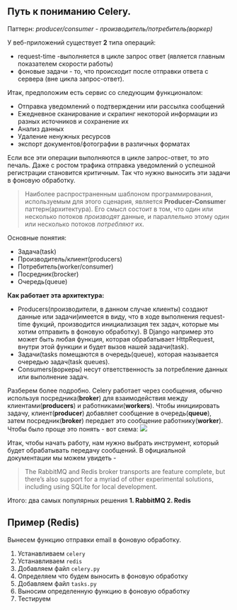 


## **Путь к пониманию Celery.**

Паттерн: *producer/consumer - производитель/потребитель(воркер)*


У веб-приложений существует **2** типа операций:

 - request-time -выполняется в цикле запрос ответ (является главным показателем скорости работы)
 - фоновые задачи - то, что происходит после отправки ответа с сервера (вне цикла запрос-ответ).

Итак, предположим есть сервис со следующим функционалом:
 -   Отправка уведомлений о подтверждении или рассылка сообщений
 -   Ежедневное сканирование и скрапинг некоторой информации из разных источников и сохранение их
 -   Анализ данных
 -   Удаление ненужных ресурсов
 -   экспорт документов/фотографии в различных форматах


Если все эти операции выполняются в цикле запрос-ответ, то это печаль. Даже с ростом трафика отправка уведомлений о успешной регистрации становится критичным. Так что нужно выносить эти задачи в фоновую обработку. 	

> Наиболее распространенным шаблоном программирования, используемым для  этого сценария, является  **Producer-Consume**r паттерн(архитектура). Его смысл состоит в том, что один или несколько потоков _производят_ данные, и параллельно этому один или несколько потоков _потребляют_ их.

Основные понятия:

 - Задача(task)
 - Производитель/клиент(producers)
 - Потребитель(worker/consumer)
 - Посредник(brocker)
 - Очередь(queue)

**Как работает эта архитектура:**
-   Producers(производители, в данном случае клиенты) создают данные или задачи(имеется в виду, что в ходе выполнения request-time фукций,  производится инициализация тех задач, которые мы хотим отправить в фоновую обработку). В Django например это может быть любая функция, которая обрабатывает HttpRequest, внутри этой функции и будет вызов нашей задачи(task).
-   Задачи(tasks помещаются в очередь(queue), которая называется очередью задач(task queues).
-   Consumers(воркеры) несут ответственность за потребление данных или выполнение задач.

Разберем более подробно.
 Celery работает через сообщения, обычно используя посредника(**broker**) для взаимодействия между клиентами(**producers**) и работниками(**workers**). Чтобы инициировать задачу, клиент(**producer**) добавляет сообщение в очередь(**queue**), затем посредник(**broker**) передает это сообщение работнику(**worker**).
 Чтобы было проще это понять - вот схема:
 ![](https://2.bp.blogspot.com/-wKQ7PqXnzCo/Whw-722kzCI/AAAAAAAAAA4/9vysZxmKHVA_ex7V4gPVeJraqkcBroWRgCK4BGAYYCw/s640/celery_architecture.jpg)

Итак, чтобы начать работу, нам нужно выбрать инструмент, который будет обрабатывать передачу сообщений.
В официальной документации мы можем увидеть -

> The RabbitMQ and Redis broker transports are feature complete, but
> there’s also support for a myriad of other experimental solutions,
> including using SQLite for local development.

Итого: два самых популярных решения
 **1. RabbitMQ
 2. Redis**
 
 
 
## Пример (Redis)

Вынесем функцию отправки email в фоновую обработку.

 1. Устанавливаем `celery`
 2. Устанавливаем `redis`
 3.  Добавляем файл `celery.py`
 4. Определяем что будем выносить в фоновую обработку
 5.  Добавляем файл `tasks.py`
 6. Выносим определенную функцию в фоновую обработку
 7. Тестируем
